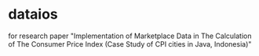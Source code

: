 # dataios
for research paper "Implementation of Marketplace Data in The Calculation of The Consumer Price Index (Case Study of CPI cities in Java, Indonesia)"
